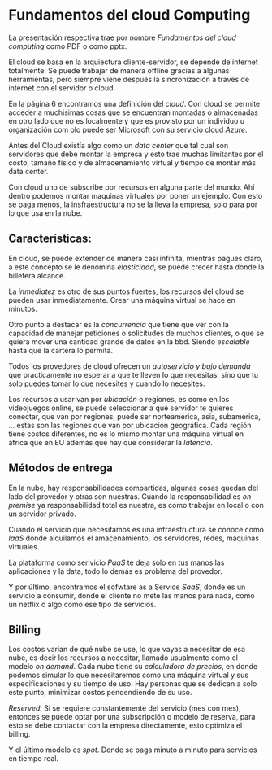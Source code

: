 # Fundamentos del cloud Computing
La presentación respectiva trae por nombre _Fundamentos del cloud computing_ como PDF o como pptx.

El cloud se basa en la arquiectura cliente-servidor, se depende de internet totalmente. Se puede trabajar de manera offline gracias a algunas herramientas, pero siempre viene después la sincronización a través de internet con el servidor o cloud.

En la página 6 encontramos una definición del _cloud_. Con cloud se permite acceder a muchisimas cosas que se encuentran montadas o almacenadas en otro lado que no es localmente y que es provisto por un individuo u organización com olo puede ser Microsoft con su servicio cloud _Azure_.

Antes del Cloud existía algo como un _data center_ que tal cual son servidores que debe montar la empresa y esto trae muchas limitantes por el costo, tamaño físico y de almacenamiento virtual y tiempo de montar más data center.

Con cloud uno de subscribe por recursos en alguna parte del mundo. Ahí dentro podemos montar maquinas virtuales por poner un ejemplo. Con esto se paga menos, la insfraestructura no se la lleva la empresa, solo para por lo que usa en la nube.

## Características:
En cloud, se puede extender de manera casi infinita, mientras pagues claro, a este concepto se le denomina _elasticidad_, se puede crecer hasta donde la billetera alcance.

La _inmediatez_ es otro de sus puntos fuertes, los recursos del cloud se pueden usar inmediatamente. Crear una máquina virtual se hace en minutos.

Otro punto a destacar es la _concurrencia_ que tiene que ver con la capacidad de manejar peticiones o solicitudes de muchos clientes, o que se quiera mover una cantidad grande de datos en la bbd. Siendo _escalable_ hasta que la cartera lo permita.

Todos los provedores de cloud ofrecen un _autoservicio y bajo demanda_ que practicamente no esperar a que te lleven lo que necesitas, sino que tu solo puedes tomar lo que necesites y cuando lo necesites.

Los recursos a usar van por _ubicación_ o regiones, es como en los videojuegos online, se puede seleccionar a qué servidor te quieres conectar, que van por regiones, puede ser norteamérica, asia, subamérica, ... estas son las regiones que van por ubicación geográfica. Cada región tiene costos diferentes, no es lo mismo montar una máquina virtual en áfrica que en EU además que hay que considerar la _latencia_. 

## Métodos de entrega
En la nube, hay responsabilidades compartidas, algunas cosas quedan del lado del provedor y otras son nuestras. Cuando la responsabilidad es _on premise_ ya responsabilidad total es nuestra, es como trabajar en local o con un servidor privado.

Cuando el servicio que necesitamos es una infraestructura se conoce como _IaaS_ donde alquilamos el amacenamiento, los servidores, redes, máquinas virtuales.

La plataforma como serivicio _PaaS_ te deja solo en tus manos las aplicaciones y la data, todo lo demás es problema del provedor.

Y por último, encontramos el sofwtare as a Service _SaaS_, donde es un servicio a consumir, donde el cliente no mete las manos para nada, como un netflix o algo como ese tipo de servicios.

## Billing
Los costos varian de qué nube se use, lo que vayas a necesitar de esa nube, es decir los recursos a necesitar, llamado usualmente como el modelo _on demand_. Cada nube tiene su _calculadora de precios_, en donde podemos simular lo que necesitaremos como una máquina virtual y sus especificaciones y su tiempo de uso. Hay personas que se dedican a solo este punto, minimizar costos pendendiendo de su uso. 

_Reserved:_ Si se requiere constantemente del servicio (mes con mes), entonces se puede optar por una subscripción o modelo de reserva, para esto se debe contactar con la empresa directamente, esto optimiza el billing.  

Y el último modelo es _spot_. Donde se paga minuto a minuto para servicios en tiempo real.